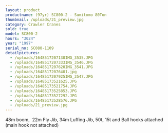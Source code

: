 ```yaml
---
layout: product
productname: (97yr) SC800-2 - Sumitomo 80Ton
thumbnail: /uploads/21_preview.jpg
category: Crawler Cranes
sold: true
model: SC800-2
hours: "3024"
year: "1997"
serial_no: SC080-1109
detailpictures:
  - /uploads/1648517207130IMG_3535.JPG
  - /uploads/1648517207333IMG_3546.JPG
  - /uploads/1648517207620IMG_3541.JPG
  - /uploads/16485172076401.jpg
  - /uploads/1648517207925IMG_3547.JPG
  - /uploads/16485173521625.JPG
  - /uploads/16485173521754.JPG
  - /uploads/16485173525853.JPG
  - /uploads/16485173527292.JPG
  - /uploads/16485173528576.JPG
  - /uploads/21_preview.jpg
---
```

48m boom,  22m Fly Jib, 34m Luffing Jib, 50t, 15t and Ball hooks attached (main hook not attached)